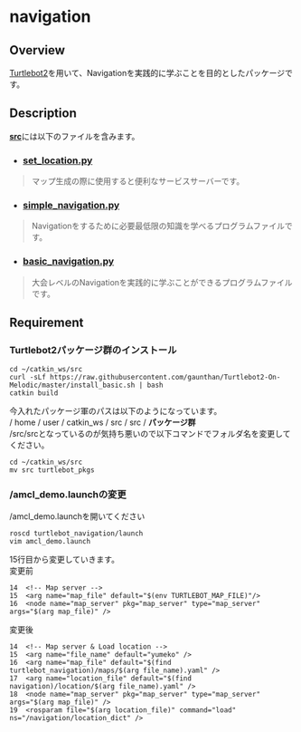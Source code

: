 # navigation
## Overview
[Turtlebot2](https://www.turtlebot.com/turtlebot2/)を用いて、Navigationを実践的に学ぶことを目的としたパッケージです。

## Description
[**src**](./src)には以下のファイルを含みます。
- ### [set_location.py](./src/set_location.py)
> マップ生成の際に使用すると便利なサービスサーバーです。

- ### [simple_navigation.py](./src/simple_navigation.py)
> Navigationをするために必要最低限の知識を学べるプログラムファイルです。

- ### [basic_navigation.py](./src/basic_navigation.py)
> 大会レベルのNavigationを実践的に学ぶことができるプログラムファイルです。

## Requirement

### Turtlebot2パッケージ群のインストール

```
cd ~/catkin_ws/src
curl -sLf https://raw.githubusercontent.com/gaunthan/Turtlebot2-On-Melodic/master/install_basic.sh | bash
catkin build
```

今入れたパッケージ軍のパスは以下のようになっています。 </br>
/ home / user / catkin_ws / src / src / **パッケージ群** </br>
/src/srcとなっているのが気持ち悪いので以下コマンドでフォルダ名を変更してください。

```
cd ~/catkin_ws/src
mv src turtlebot_pkgs
````

### /amcl_demo.launchの変更
/amcl_demo.launchを開いてください

```
roscd turtlebot_navigation/launch
vim amcl_demo.launch
```

15行目から変更していきます。 </br>
変更前

```
14  <!-- Map server -->
15  <arg name="map_file" default="$(env TURTLEBOT_MAP_FILE)"/>
16  <node name="map_server" pkg="map_server" type="map_server" args="$(arg map_file)" />
```

変更後

```
14  <!-- Map server & Load location -->
15  <arg name="file_name" default="yumeko" />
16  <arg name="map_file" default="$(find turtlebot_navigation)/maps/$(arg file_name).yaml" />
17  <arg name="location_file" default="$(find navigation)/location/$(arg file_name).yaml" />
18  <node name="map_server" pkg="map_server" type="map_server" args="$(arg map_file)" />
19  <rosparam file="$(arg location_file)" command="load" ns="/navigation/location_dict" />
```
